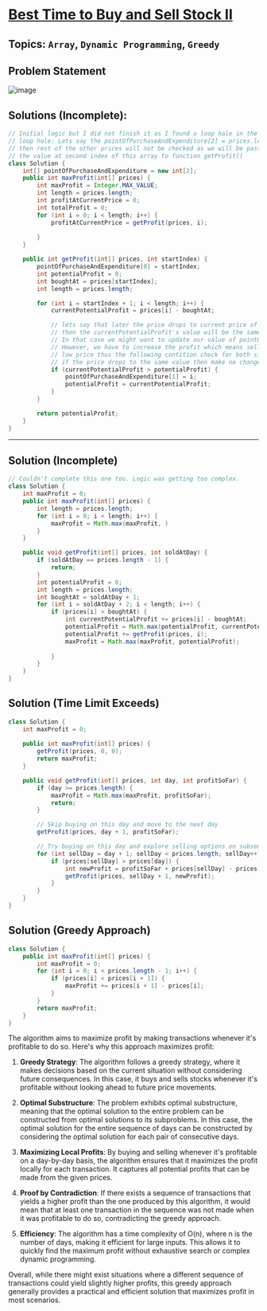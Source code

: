 # [Best Time to Buy and Sell Stock II](https://leetcode.com/problems/best-time-to-buy-and-sell-stock-ii/description/?envType=study-plan-v2&envId=top-interview-150)
## Topics: `Array`, `Dynamic Programming`, `Greedy`
## Problem Statement
![image](https://github.com/SiddhantKumarMaurya/LeetCode_Questions/assets/107787014/d4261794-633f-40d9-875e-932b51c2530e)
## Solutions (Incomplete):
```java
// Initial logic but I did not finish it as I found a loop hole in the it
// loop hole: Lets say the pointOfPurchaseAndExpenditure[2] = prices.length - 1;
// then rest of the other prices will not be checked as we will be passing
// the value at second index of this array to function getProfit()
class Solution {
    int[] pointOfPurchaseAndExpenditure = new int[2];
    public int maxProfit(int[] prices) {
        int maxProfit = Integer.MAX_VALUE;
        int length = prices.length;
        int profitAtCurrentPrice = 0;
        int totalProfit = 0;
        for (int i = 0; i < length; i++) {
            profitAtCurrentPrice = getProfit(prices, i);
            
        }
    }

    public int getProfit(int[] prices, int startIndex) {
        pointOfPurchaseAndExpenditure[0] = startIndex;
        int potentialProfit = 0;
        int boughtAt = prices[startIndex];
        int length = prices.length;

        for (int i = startIndex + 1; i < length; i++) {
            currentPotentialProfit = prices[i] - boughtAt;

            // lets say that later the price drops to current price of the stock
            // then the currentPotentialProfit's value will be the same
            // In that case we might want to update our value of pointOfPurchaseAndExpenditure[1]
            // However, we have to increase the profit which means sell at the first sight of
            // low price thus the following contition check for both situations
            // if the price drops to the same value then make no changes.
            if (currentPotentialProfit > potentialProfit) {
                pointOfPurchaseAndExpenditure[1] = i;
                potentialProfit = currentPotentialProfit;
            }
        }

        return potentialProfit;
    }
}
```
***
## Solution (Incomplete)
```java
// Couldn't complete this one too. Logic was getting too complex.
class Solution {
    int maxProfit = 0;
    public int maxProfit(int[] prices) {
        int length = prices.length;
        for (int i = 0; i < length; i++) {
            maxProfit = Math.max(maxProfit, )
        }
    }

    public void getProfit(int[] prices, int soldAtDay) {
        if (soldAtDay == prices.length - 1) {
            return;
        }
        int potentialProfit = 0;
        int length = prices.length;
        int boughtAt = soldAtDay + 1;
        for (int i = soldAtDay + 2; i < length; i++) {
            if (prices[i] > boughtAt) {
                int currentPotentialProfit += prices[i] - boughtAt;
                potentialProfit = Math.max(potentialProfit, currentPotentialProfit);
                potentialProfit += getProfit(prices, i);
                maxProfit = Math.max(maxProfit, potentialProfit);
                
            }
        }
    }
}
```

## Solution (Time Limit Exceeds)
```java
class Solution {
    int maxProfit = 0;
    
    public int maxProfit(int[] prices) {
        getProfit(prices, 0, 0);
        return maxProfit;
    }

    public void getProfit(int[] prices, int day, int profitSoFar) {
        if (day >= prices.length) {
            maxProfit = Math.max(maxProfit, profitSoFar);
            return;
        }

        // Skip buying on this day and move to the next day
        getProfit(prices, day + 1, profitSoFar);

        // Try buying on this day and explore selling options on subsequent days
        for (int sellDay = day + 1; sellDay < prices.length; sellDay++) {
            if (prices[sellDay] > prices[day]) {
                int newProfit = profitSoFar + prices[sellDay] - prices[day];
                getProfit(prices, sellDay + 1, newProfit);
            }
        }
    }
}
```
## Solution (Greedy Approach)
```java
class Solution {
    public int maxProfit(int[] prices) {
        int maxProfit = 0;
        for (int i = 0; i < prices.length - 1; i++) {
            if (prices[i] < prices[i + 1]) {
                maxProfit += prices[i + 1] - prices[i];
            }
        }
        return maxProfit;
    }
}
```
The algorithm aims to maximize profit by making transactions whenever it's profitable to do so. Here's why this approach maximizes profit:

1. **Greedy Strategy**: The algorithm follows a greedy strategy, where it makes decisions based on the current situation without considering future consequences. In this case, it buys and sells stocks whenever it's profitable without looking ahead to future price movements.

2. **Optimal Substructure**: The problem exhibits optimal substructure, meaning that the optimal solution to the entire problem can be constructed from optimal solutions to its subproblems. In this case, the optimal solution for the entire sequence of days can be constructed by considering the optimal solution for each pair of consecutive days.

3. **Maximizing Local Profits**: By buying and selling whenever it's profitable on a day-by-day basis, the algorithm ensures that it maximizes the profit locally for each transaction. It captures all potential profits that can be made from the given prices.

4. **Proof by Contradiction**: If there exists a sequence of transactions that yields a higher profit than the one produced by this algorithm, it would mean that at least one transaction in the sequence was not made when it was profitable to do so, contradicting the greedy approach.

5. **Efficiency**: The algorithm has a time complexity of O(n), where n is the number of days, making it efficient for large inputs. This allows it to quickly find the maximum profit without exhaustive search or complex dynamic programming.

Overall, while there might exist situations where a different sequence of transactions could yield slightly higher profits, this greedy approach generally provides a practical and efficient solution that maximizes profit in most scenarios.
